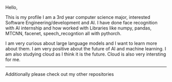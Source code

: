 Hello,

This is my profile I am a 3rd year computer science major, interested Software Engineering/development and AI. I have done face recognition with AI internship and how worked with Libraries like numpy, pandas, MTCNN, facenet, speech_recogntion all with pythorch. 

I am very curious about large language models and I want to learn more about them. I am very positive about the future of AI and machine learning. I am also studying cloud as I think it is the future. Cloud is also very intersting for me.
********************************************************************************

Additionally please check out my other repositories

